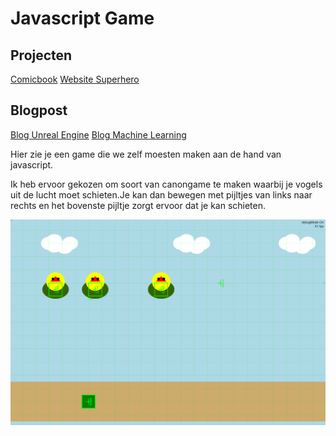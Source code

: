 # Javascript Game 
## Projecten

[Comicbook](comicbook.md)
[Website Superhero](website.md)


## Blogpost 
[Blog Unreal Engine](blogunrealengine.md)
[Blog Machine Learning](blogmachinelearning.md)





<p>Hier zie je een game die we zelf moesten maken aan de hand van javascript.</p>


<p>Ik heb ervoor gekozen om soort van canongame te maken waarbij je vogels uit de lucht moet schieten.Je kan dan bewegen met pijltjes van links naar rechts en het bovenste pijltje zorgt ervoor dat je kan schieten.</p>


<img src = "fotos/canongame.png">





















